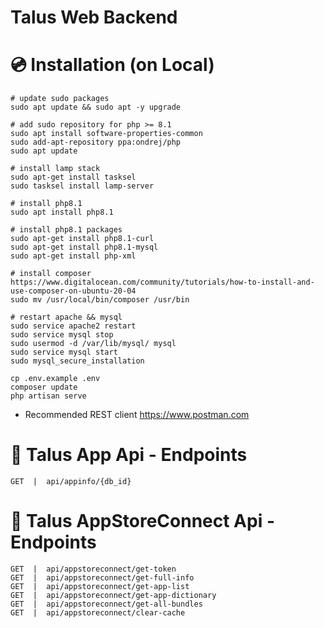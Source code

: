 # Talus Web Backend

# 💿 Installation (on Local)
```
# update sudo packages
sudo apt update && sudo apt -y upgrade

# add sudo repository for php >= 8.1
sudo apt install software-properties-common
sudo add-apt-repository ppa:ondrej/php
sudo apt update

# install lamp stack
sudo apt-get install tasksel
sudo tasksel install lamp-server

# install php8.1
sudo apt install php8.1

# install php8.1 packages
sudo apt-get install php8.1-curl
sudo apt-get install php8.1-mysql
sudo apt-get install php-xml

# install composer
https://www.digitalocean.com/community/tutorials/how-to-install-and-use-composer-on-ubuntu-20-04
sudo mv /usr/local/bin/composer /usr/bin

# restart apache && mysql
sudo service apache2 restart
sudo service mysql stop
sudo usermod -d /var/lib/mysql/ mysql
sudo service mysql start
sudo mysql_secure_installation

cp .env.example .env
composer update
php artisan serve
```

- Recommended REST client https://www.postman.com 

# 🔑 Talus App Api - Endpoints
```
GET  |  api/appinfo/{db_id}
```

# 🔑 Talus AppStoreConnect Api - Endpoints
```
GET  |  api/appstoreconnect/get-token
GET  |  api/appstoreconnect/get-full-info
GET  |  api/appstoreconnect/get-app-list
GET  |  api/appstoreconnect/get-app-dictionary
GET  |  api/appstoreconnect/get-all-bundles
GET  |  api/appstoreconnect/clear-cache
```

